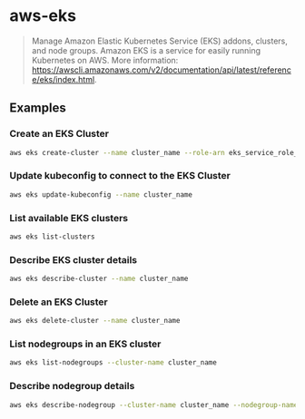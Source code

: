 # aws-eks

> Manage Amazon Elastic Kubernetes Service (EKS) addons, clusters, and node groups. Amazon EKS is a service for easily running Kubernetes on AWS. More information: <https://awscli.amazonaws.com/v2/documentation/api/latest/reference/eks/index.html>.

## Examples

### Create an EKS Cluster

```bash
aws eks create-cluster --name cluster_name --role-arn eks_service_role_arn --resources-vpc-config subnetIds=subnet_ids,securityGroupIds=security_group_ids
```

### Update kubeconfig to connect to the EKS Cluster

```bash
aws eks update-kubeconfig --name cluster_name
```

### List available EKS clusters

```bash
aws eks list-clusters
```

### Describe EKS cluster details

```bash
aws eks describe-cluster --name cluster_name
```

### Delete an EKS Cluster

```bash
aws eks delete-cluster --name cluster_name
```

### List nodegroups in an EKS cluster

```bash
aws eks list-nodegroups --cluster-name cluster_name
```

### Describe nodegroup details

```bash
aws eks describe-nodegroup --cluster-name cluster_name --nodegroup-name nodegroup_name
```
